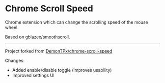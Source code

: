 # Chrome Scroll Speed

Chrome extension which can change the scrolling speed of the mouse wheel.

Based on [gblazex/smoothscroll](https://github.com/gblazex/smoothscroll).

-----

Project forked from [DemonTPx/chrome-scroll-speed](https://github.com/DemonTPx/chrome-scroll-speed)

Changes:

* Added enable/disable toggle (improves usability)
* Improved settings UI
